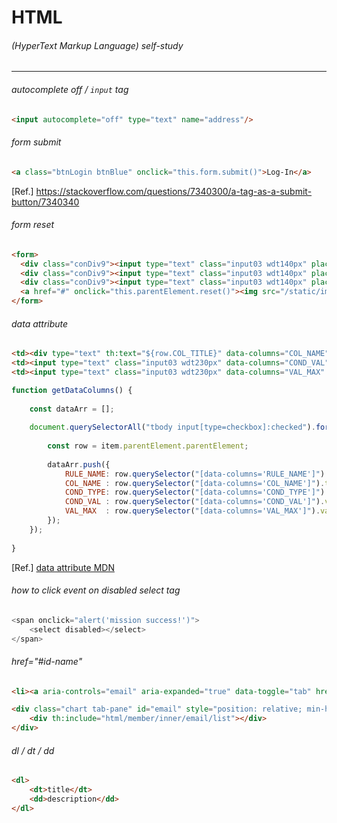 # HTML
###### (HyperText Markup Language) self-study
---
###### autocomplete off / `input` tag
```html
<input autocomplete="off" type="text" name="address"/>
```
###### form submit
```html
<a class="btnLogin btnBlue" onclick="this.form.submit()">Log-In</a>
```
[Ref.] https://stackoverflow.com/questions/7340300/a-tag-as-a-submit-button/7340340  
  
###### form reset
```html
<form>
  <div class="conDiv9"><input type="text" class="input03 wdt140px" placeholder="field01"></div>
  <div class="conDiv9"><input type="text" class="input03 wdt140px" placeholder="field02"></div>
  <div class="conDiv9"><input type="text" class="input03 wdt140px" placeholder="field03"></div>
  <a href="#" onclick="this.parentElement.reset()"><img src="/static/images/btn_delete.gif"></a>
</form>
```
###### data attribute
```html
<td><div type="text" th:text="${row.COL_TITLE}" data-columns="COL_NAME"></div></td>
<td><input type="text" class="input03 wdt230px" data-columns="COND_VAL"/></td>
<td><input type="text" class="input03 wdt230px" data-columns="VAL_MAX" th:name="${row.COL_NAME}" disabled/></td>
```
```js
function getDataColumns() {
	
	const dataArr = [];
	
	document.querySelectorAll("tbody input[type=checkbox]:checked").forEach(item => {
		
		const row = item.parentElement.parentElement;
		
		dataArr.push({
			RULE_NAME: row.querySelector("[data-columns='RULE_NAME']").value,
			COL_NAME : row.querySelector("[data-columns='COL_NAME']").textContent,
			COND_TYPE: row.querySelector("[data-columns='COND_TYPE']").value,
			COND_VAL : row.querySelector("[data-columns='COND_VAL']").value,
			VAL_MAX  : row.querySelector("[data-columns='VAL_MAX']").value,
		});
	});
	
}
```
[Ref.] [data attribute MDN](https://developer.mozilla.org/ko/docs/Learn/HTML/Howto/%EB%8D%B0%EC%9D%B4%ED%84%B0_%EC%86%8D%EC%84%B1_%EC%82%AC%EC%9A%A9%ED%95%98%EA%B8%B0)  
###### how to click event on disabled select tag
```js
<span onclick="alert('mission success!')">
    <select disabled></select>
</span>
```
  
###### href="#id-name"
```html
<li><a aria-controls="email" aria-expanded="true" data-toggle="tab" href="#email">E-mail</a></li>

<div class="chart tab-pane" id="email" style="position: relative; min-height: 300px;">
    <div th:include="html/member/inner/email/list"></div>
</div>
```
  
###### dl / dt / dd
```html
<dl>
	<dt>title</dt>
	<dd>description</dd>
</dl>
```
